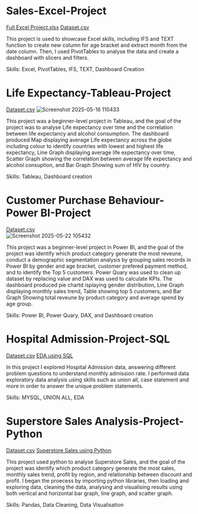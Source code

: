 # Sales-Excel-Project
[Full Excel Project.xlsx](https://github.com/user-attachments/files/20244280/Full.Excel.Project.xlsx)  [Dataset.csv](https://github.com/user-attachments/files/20244572/retail_sales_dataset.1.csv)

This project is used to showcase Excel skills, including IFS and TEXT function to create new column for age bracket and extract month from the date column. Then, I used PivotTables to analyse the data and create a dashboard with slicers and filters.

Skills: Excel, PivotTables, IFS, TEXT, Dashboard Creation





# Life Expectancy-Tableau-Project
[Dataset.csv](https://github.com/user-attachments/files/20244768/who_life_exp.csv)     ![Screenshot 2025-05-16 110433](https://github.com/user-attachments/assets/5aef6638-0ab1-4531-9520-4f0c8ccb4a3f)

This project was a beginner-level project in Tableau, and the goal of the project was to analyse Life expectancy over time and the correlation between life expectancy and alcohol consumption. The dashboard produced Map displaying average Life expectancy across the globe including colour to identify countries with lowest and highest life expectancy, Line Graph displaying average life expectancy over time, Scatter Graph showing the correlation between average life expectancy and alcohol consuption, and Bar Graph Showing sum of HIV by country. 

Skills: Tableau, Dashboard creation




# Customer Purchase Behaviour-Power BI-Project
[Dataset.csv](https://github.com/user-attachments/files/20415801/ecommerce_customer_data_custom_ratios.csv)     
![Screenshot 2025-05-22 105432](https://github.com/user-attachments/assets/0c48a1d4-b1af-43fd-a564-fcaa29ff198f)

This project was a beginner-level project in Power BI, and the goal of the project was identify which product category generate the most reveune, conduct a demographic segmentation analysis by grouping sales records in Power BI by gender and age bracket, customer prefered payment method, and to identify the Top 5 customers. Power Quary was used to clean up dataset by replacing value and DAX was used to calculate KPIs. The dashboard produced pie chartd isplaying gender distribution, Line Graph displaying monthly sales trend, Table showing top 5 customers, and Bar Graph Showing total reveune by product category and average spend by age group.

Skills: Power BI, Power Quary, DAX, and Dashboard creation




# Hospital Admission-Project-SQL
[Dataset.csv](https://github.com/user-attachments/files/20442897/admission.csv)                            [EDA using SQL](https://github.com/Waliat-Bada/Data-Analysis-Portfolio/blob/main/EDA%20using%20SQL)

In this project I explored Hospital Admission data, answering different problem questions to understand monthly admission rate. I performed data exploratory data analysis using skills such as union all, case statement and more in order to answer the unique problem statements.

Skills: MYSQL, UNION ALL, EDA





# Superstore Sales Analysis-Project-Python

[Dataset.csv](https://github.com/user-attachments/files/20457998/Superstore.csv)        [Superstore Sales using Python](https://github.com/Waliat-Bada/Data-Analysis-Portfolio/blob/a4ced9710c40f8b06f3629873a9518bc731c65e1/Superstore_Sales_Analysis_Python.ipynb)


This project used python to analyse Superstore Sales, and the goal of the project was identify which product category generate the most sales, monthly sales trend, profit by region, and relationship between discount and profit. I began the proecess by importing python libraries, then loading and exploring data, cleaning the data, analysing and visualising results using both vertical and horizontal bar graph, line graph, and scatter graph.  

Skills: Pandas, Data Cleaning, Data Visualisation

